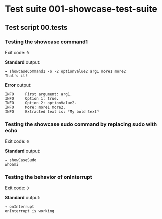 # Test suite 001-showcase-test-suite

## Test script 00.tests

### Testing the showcase command1

Exit code: `0`

**Standard** output:

```plaintext
→ showcaseCommand1 -o -2 optionValue2 arg1 more1 more2
That's it!
```

**Error** output:

```log
INFO     First argument: arg1.
INFO     Option 1: true.
INFO     Option 2: optionValue2.
INFO     More: more1 more2.
INFO     Extracted text is: ⌜My bold text⌝
```

### Testing the showcase sudo command by replacing sudo with echo

Exit code: `0`

**Standard** output:

```plaintext
→ showCaseSudo
whoami
```

### Testing the behavior of onInterrupt

Exit code: `0`

**Standard** output:

```plaintext
→ onInterrupt
onInterrupt is working
```

